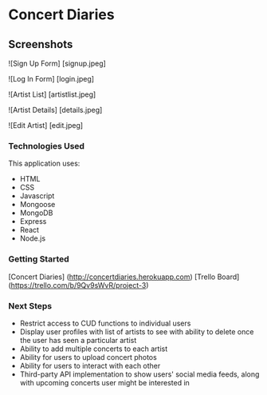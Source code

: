 # Concert Diaries

## Screenshots

![Sign Up Form] [signup.jpeg]

![Log In Form] [login.jpeg]

![Artist List] [artistlist.jpeg]

![Artist Details] [details.jpeg]

![Edit Artist] [edit.jpeg]

### Technologies Used

This application uses: 

- HTML
- CSS
- Javascript
- Mongoose
- MongoDB
- Express
- React
- Node.js

### Getting Started

[Concert Diaries] (http://concertdiaries.herokuapp.com)
[Trello Board] (https://trello.com/b/9Qv9sWvR/project-3)

### Next Steps

- Restrict access to CUD functions to individual users
- Display user profiles with list of artists to see with ability to delete once the user has seen a particular artist
- Ability to add multiple concerts to each artist
- Ability for users to upload concert photos 
- Ability for users to interact with each other 
- Third-party API implementation to show users' social media feeds, along with upcoming concerts user might be interested in
